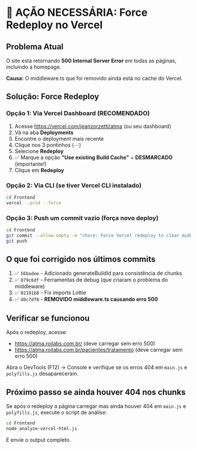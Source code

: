 # 🚨 AÇÃO NECESSÁRIA: Force Redeploy no Vercel

## Problema Atual

O site está retornando **500 Internal Server Error** em todas as páginas, incluindo a homepage.

**Causa:** O middleware.ts que foi removido ainda está no cache do Vercel.

## Solução: Force Redeploy

### Opção 1: Via Vercel Dashboard (RECOMENDADO)

1. Acesse https://vercel.com/jeanzorzetti/atma (ou seu dashboard)
2. Vá na aba **Deployments**
3. Encontre o deployment mais recente
4. Clique nos 3 pontinhos (⋯)
5. Selecione **Redeploy**
6. ✅ Marque a opção **"Use existing Build Cache"** = **DESMARCADO** (importante!)
7. Clique em **Redeploy**

### Opção 2: Via CLI (se tiver Vercel CLI instalado)

```bash
cd Frontend
vercel --prod --force
```

### Opção 3: Push um commit vazio (força novo deploy)

```bash
cd Frontend
git commit --allow-empty -m "chore: Force Vercel redeploy to clear middleware cache"
git push
```

## O que foi corrigido nos últimos commits

1. ✅ `56badee` - Adicionado generateBuildId para consistência de chunks
2. ✅ `079c6df` - Ferramentas de debug (que criaram o problema do middleware)
3. ✅ `02191b8` - Fix imports Lottie
4. ✅ `d0c7df8` - **REMOVIDO middleware.ts causando erro 500**

## Verificar se funcionou

Após o redeploy, acesse:
- https://atma.roilabs.com.br/ (deve carregar sem erro 500)
- https://atma.roilabs.com.br/pacientes/tratamento (deve carregar sem erro 500)

Abra o DevTools (F12) → Console e verifique se os erros 404 em `main.js` e `polyfills.js` desapareceram.

## Próximo passo se ainda houver 404 nos chunks

Se após o redeploy a página carregar mas ainda houver 404 em `main.js` e `polyfills.js`, execute o script de análise:

```bash
cd Frontend
node analyze-vercel-html.js
```

E envie o output completo.
